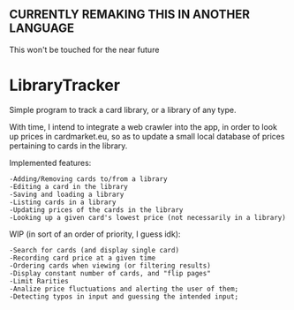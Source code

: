 ## CURRENTLY REMAKING THIS IN ANOTHER LANGUAGE
This won't be touched for the near future

# LibraryTracker

Simple program to track a card library, or a library of any type.

With time, I intend to integrate a web crawler into the app, in order to look up prices in cardmarket.eu, so as to update a small local database of prices pertaining to cards in the library.

Implemented features:

	-Adding/Removing cards to/from a library
	-Editing a card in the library
	-Saving and loading a library
	-Listing cards in a library
	-Updating prices of the cards in the library
	-Looking up a given card's lowest price (not necessarily in a library)

WIP (in sort of an order of priority, I guess idk):

	-Search for cards (and display single card)
	-Recording card price at a given time
	-Ordering cards when viewing (or filtering results)
	-Display constant number of cards, and "flip pages"
	-Limit Rarities
	-Analize price fluctuations and alerting the user of them;
	-Detecting typos in input and guessing the intended input;

